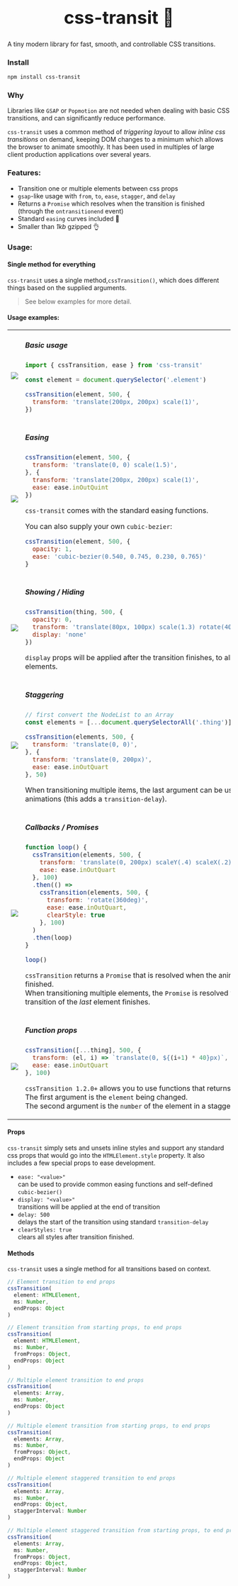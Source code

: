 <h1 style="text-align: center; font-size: 40px; font-weight: bold;">css-transit 🎉</h1>

A tiny modern library for fast, smooth, and controllable CSS transitions.

### Install
```bash
npm install css-transit
```

### Why
Libraries like `GSAP` or `Popmotion` are not needed when dealing with basic CSS transitions, and can significantly reduce performance.  

`css-transit` uses a common method of _triggering layout_ to allow _inline css transitions_ on demand, keeping DOM changes to a minimum which allows the browser to animate smoothly.
It has been used in multiples of large client production applications over several years.

### Features:
- Transition one or multiple elements between css props
- `gsap`-like usage with `from`, `to`, `ease`, `stagger`, and `delay`
- Returns a `Promise` which resolves when the transition is finished (through the `ontransitionend` event)
- Standard `easing` curves included 🎁
- Smaller than *1kb* gzipped 👌

### Usage:

#### Single method for everything
`css-transit` uses a single method,`cssTransition()`, which does different things based on the supplied arguments.

> See below examples for more detail.

#### Usage examples:

<table>
<tr>
<td>
<img src="../assets/single.gif">
</td>
<td>
<h5>Basic usage</h5>

```js
import { cssTransition, ease } from 'css-transit'

const element = document.querySelector('.element')

cssTransition(element, 500, {
  transform: 'translate(200px, 200px) scale(1)',
})
```

</td>
</tr>

<tr>
<td>
<img src="../assets/ease.gif">
</td>
<td>
<h5>Easing</h5>

```js
cssTransition(element, 500, {
  transform: 'translate(0, 0) scale(1.5)',
}, {
  transform: 'translate(200px, 200px) scale(1)',
  ease: ease.inOutQuint
})
```
`css-transit` comes with the standard easing functions.

You can also supply your own `cubic-bezier`:
```js
cssTransition(element, 500, {
  opacity: 1,
  ease: 'cubic-bezier(0.540, 0.745, 0.230, 0.765)'
}
```

</td>
</tr>

<tr>
<td>
<img src="../assets/showhide.gif">
</td>
<td>
<h5>Showing / Hiding</h5>

```js
cssTransition(thing, 500, {
  opacity: 0,
  transform: 'translate(80px, 100px) scale(1.3) rotate(40deg)',
  display: 'none'
})
```

`display` props will be applied after the transition finishes, to allow easy hiding of elements.

</td>
</tr>

<tr>
<td>
<img src="../assets/stagger.gif">
</td>
<td>
<h5>Staggering</h5>

```js
// first convert the NodeList to an Array
const elements = [...document.querySelectorAll('.thing')]

cssTransition(elements, 500, {
  transform: 'translate(0, 0)',
}, {
  transform: 'translate(0, 200px)',
  ease: ease.inOutQuart
}, 50)
```

When transitioning multiple items, the last argument can be used to stagger the animations (this adds a `transition-delay`).

</td>
</tr>

<tr>
<td>
<img src="../assets/callbacks.gif">
</td>
<td>
<h5>Callbacks / Promises</h5>

```js
function loop() {
  cssTransition(elements, 500, {
    transform: 'translate(0, 200px) scaleY(.4) scaleX(.2) rotate(180deg)',
    ease: ease.inOutQuart
  }, 100)
  .then(() =>
    cssTransition(elements, 500, {
      transform: 'rotate(360deg)',
      ease: ease.inOutQuart,
      clearStyle: true
    }, 100)
  )
  .then(loop)
}

loop()
```

`cssTransition` returns a `Promise` that is resolved when the animation has finished.  
When transitioning multiple elements, the `Promise` is resolved when the transition of the _last_ element finishes.

</td>
</tr>

<tr>
<td>
<img src="../assets/function-props.gif">
</td>
<td>
<h5>Function props</h5>

```js
cssTransition([...thing], 500, {
  transform: (el, i) => `translate(0, ${(i+1) * 40}px)`,
  ease: ease.inOutQuart
}, 100)
```

`cssTransition 1.2.0+` allows you to use functions that returns a value as props.  
The first argument is the `element` being changed.  
The second argument is the `number` of the element in a staggered array.

</td>
</tr>
</table>

#### Props
`css-transit` simply sets and unsets inline styles and support any standard css props that would go into the `HTMLElement.style` property. It also includes a few special props to ease development.  

- `ease: "<value>"`  
can be used to provide common easing functions and self-defined `cubic-bezier()`
- `display: "<value>"`  
transitions will be applied at the end of transition
- `delay: 500`  
delays the start of the transition using standard `transition-delay`
- `clearStyles: true`  
clears all styles after transition finished.


#### Methods
`css-transit` uses a single method for all transitions based on context.  
```js
// Element transition to end props
cssTransition(
  element: HTMLElement,
  ms: Number, 
  endProps: Object
)

// Element transition from starting props, to end props
cssTransition(
  element: HTMLElement,
  ms: Number, 
  fromProps: Object,
  endProps: Object
)

// Multiple element transition to end props
cssTransition(
  elements: Array,
  ms: Number,
  endProps: Object
)

// Multiple element transition from starting props, to end props
cssTransition(
  elements: Array,
  ms: Number,
  fromProps: Object,
  endProps: Object
)

// Multiple element staggered transition to end props
cssTransition(
  elements: Array,
  ms: Number,
  endProps: Object,
  staggerInterval: Number
)

// Multiple element staggered transition from starting props, to end props
cssTransition(
  elements: Array,
  ms: Number,
  fromProps: Object,
  endProps: Object,
  staggerInterval: Number
)
```
